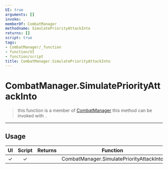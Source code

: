 ```yaml
---
UI: true
arguments: []
invoke: .
memberOf: CombatManager
methodname: SimulatePriorityAttackInto
returns: []
script: true
tags:
- CombatManager/_function
- function/UI
- function/script
title: CombatManager.SimulatePriorityAttackInto
---
```

# CombatManager.SimulatePriorityAttackInto
> this function is a member of [CombatManager](civ-6/lua/CombatManager.md)
> this method can be invoked with `.`
-----
## Usage
|  UI | Script | Returns | Function | Arguments |
|:---:|:------:|-------:|:--------:|:---------|
|✓|✓||CombatManager.SimulatePriorityAttackInto||
